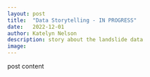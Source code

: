 ```yaml
---
layout: post
title:  "Data Storytelling - IN PROGRESS"
date:   2022-12-01
author: Katelyn Nelson
description: story about the landslide data
image:
---
```


post content
